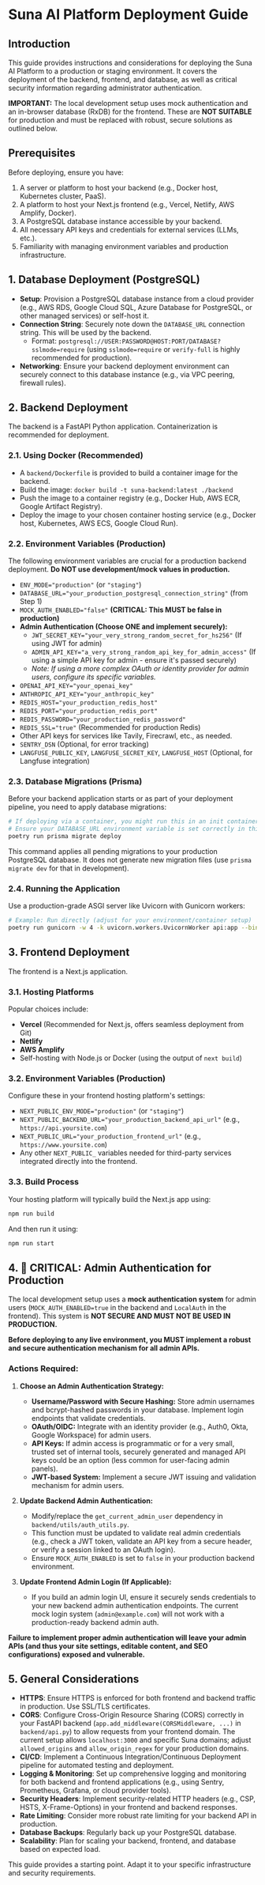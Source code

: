 # Suna AI Platform Deployment Guide

## Introduction

This guide provides instructions and considerations for deploying the Suna AI Platform to a production or staging environment. It covers the deployment of the backend, frontend, and database, as well as critical security information regarding administrator authentication.

**IMPORTANT:** The local development setup uses mock authentication and an in-browser database (RxDB) for the frontend. These are **NOT SUITABLE** for production and must be replaced with robust, secure solutions as outlined below.

## Prerequisites

Before deploying, ensure you have:
1.  A server or platform to host your backend (e.g., Docker host, Kubernetes cluster, PaaS).
2.  A platform to host your Next.js frontend (e.g., Vercel, Netlify, AWS Amplify, Docker).
3.  A PostgreSQL database instance accessible by your backend.
4.  All necessary API keys and credentials for external services (LLMs, etc.).
5.  Familiarity with managing environment variables and production infrastructure.

## 1. Database Deployment (PostgreSQL)

*   **Setup**: Provision a PostgreSQL database instance from a cloud provider (e.g., AWS RDS, Google Cloud SQL, Azure Database for PostgreSQL, or other managed services) or self-host it.
*   **Connection String**: Securely note down the `DATABASE_URL` connection string. This will be used by the backend.
    *   Format: `postgresql://USER:PASSWORD@HOST:PORT/DATABASE?sslmode=require` (using `sslmode=require` or `verify-full` is highly recommended for production).
*   **Networking**: Ensure your backend deployment environment can securely connect to this database instance (e.g., via VPC peering, firewall rules).

## 2. Backend Deployment

The backend is a FastAPI Python application. Containerization is recommended for deployment.

### 2.1. Using Docker (Recommended)
*   A `backend/Dockerfile` is provided to build a container image for the backend.
*   Build the image: `docker build -t suna-backend:latest ./backend`
*   Push the image to a container registry (e.g., Docker Hub, AWS ECR, Google Artifact Registry).
*   Deploy the image to your chosen container hosting service (e.g., Docker host, Kubernetes, AWS ECS, Google Cloud Run).

### 2.2. Environment Variables (Production)
The following environment variables are crucial for a production backend deployment. **Do NOT use development/mock values in production.**

*   `ENV_MODE="production"` (or `"staging"`)
*   `DATABASE_URL="your_production_postgresql_connection_string"` (from Step 1)
*   `MOCK_AUTH_ENABLED="false"` **(CRITICAL: This MUST be false in production)**
*   **Admin Authentication (Choose ONE and implement securely):**
    *   `JWT_SECRET_KEY="your_very_strong_random_secret_for_hs256"` (If using JWT for admin)
    *   `ADMIN_API_KEY="a_very_strong_random_api_key_for_admin_access"` (If using a simple API key for admin - ensure it's passed securely)
    *   *Note: If using a more complex OAuth or identity provider for admin users, configure its specific variables.*
*   `OPENAI_API_KEY="your_openai_key"`
*   `ANTHROPIC_API_KEY="your_anthropic_key"`
*   `REDIS_HOST="your_production_redis_host"`
*   `REDIS_PORT="your_production_redis_port"`
*   `REDIS_PASSWORD="your_production_redis_password"`
*   `REDIS_SSL="true"` (Recommended for production Redis)
*   Other API keys for services like Tavily, Firecrawl, etc., as needed.
*   `SENTRY_DSN` (Optional, for error tracking)
*   `LANGFUSE_PUBLIC_KEY`, `LANGFUSE_SECRET_KEY`, `LANGFUSE_HOST` (Optional, for Langfuse integration)

### 2.3. Database Migrations (Prisma)
Before your backend application starts or as part of your deployment pipeline, you need to apply database migrations:
```bash
# If deploying via a container, you might run this in an init container or as a pre-start script
# Ensure your DATABASE_URL environment variable is set correctly in this environment.
poetry run prisma migrate deploy
```
This command applies all pending migrations to your production PostgreSQL database. It does not generate new migration files (use `prisma migrate dev` for that in development).

### 2.4. Running the Application
Use a production-grade ASGI server like Uvicorn with Gunicorn workers:
```bash
# Example: Run directly (adjust for your environment/container setup)
poetry run gunicorn -w 4 -k uvicorn.workers.UvicornWorker api:app --bind 0.0.0.0:8000
```

## 3. Frontend Deployment

The frontend is a Next.js application.

### 3.1. Hosting Platforms
Popular choices include:
*   **Vercel** (Recommended for Next.js, offers seamless deployment from Git)
*   **Netlify**
*   **AWS Amplify**
*   Self-hosting with Node.js or Docker (using the output of `next build`)

### 3.2. Environment Variables (Production)
Configure these in your frontend hosting platform's settings:

*   `NEXT_PUBLIC_ENV_MODE="production"` (or `"staging"`)
*   `NEXT_PUBLIC_BACKEND_URL="your_production_backend_api_url"` (e.g., `https://api.yoursite.com`)
*   `NEXT_PUBLIC_URL="your_production_frontend_url"` (e.g., `https://www.yoursite.com`)
*   Any other `NEXT_PUBLIC_` variables needed for third-party services integrated directly into the frontend.

### 3.3. Build Process
Your hosting platform will typically build the Next.js app using:
```bash
npm run build
```
And then run it using:
```bash
npm run start
```

## 4. 🚨 CRITICAL: Admin Authentication for Production

The local development setup uses a **mock authentication system** for admin users (`MOCK_AUTH_ENABLED=true` in the backend and `LocalAuth` in the frontend). This system is **NOT SECURE AND MUST NOT BE USED IN PRODUCTION.**

**Before deploying to any live environment, you MUST implement a robust and secure authentication mechanism for all admin APIs.**

### Actions Required:
1.  **Choose an Admin Authentication Strategy:**
    *   **Username/Password with Secure Hashing:** Store admin usernames and bcrypt-hashed passwords in your database. Implement login endpoints that validate credentials.
    *   **OAuth/OIDC:** Integrate with an identity provider (e.g., Auth0, Okta, Google Workspace) for admin users.
    *   **API Keys:** If admin access is programmatic or for a very small, trusted set of internal tools, securely generated and managed API keys could be an option (less common for user-facing admin panels).
    *   **JWT-based System:** Implement a secure JWT issuing and validation mechanism for admin users.

2.  **Update Backend Admin Authentication:**
    *   Modify/replace the `get_current_admin_user` dependency in `backend/utils/auth_utils.py`.
    *   This function must be updated to validate real admin credentials (e.g., check a JWT token, validate an API key from a secure header, or verify a session linked to an OAuth login).
    *   Ensure `MOCK_AUTH_ENABLED` is set to `false` in your production backend environment.

3.  **Update Frontend Admin Login (If Applicable):**
    *   If you build an admin login UI, ensure it securely sends credentials to your new backend admin authentication endpoints. The current mock login system (`admin@example.com`) will not work with a production-ready backend admin auth.

**Failure to implement proper admin authentication will leave your admin APIs (and thus your site settings, editable content, and SEO configurations) exposed and vulnerable.**

## 5. General Considerations

*   **HTTPS**: Ensure HTTPS is enforced for both frontend and backend traffic in production. Use SSL/TLS certificates.
*   **CORS**: Configure Cross-Origin Resource Sharing (CORS) correctly in your FastAPI backend (`app.add_middleware(CORSMiddleware, ...)` in `backend/api.py`) to allow requests from your frontend domain. The current setup allows `localhost:3000` and specific Suna domains; adjust `allowed_origins` and `allow_origin_regex` for your production domains.
*   **CI/CD**: Implement a Continuous Integration/Continuous Deployment pipeline for automated testing and deployment.
*   **Logging & Monitoring**: Set up comprehensive logging and monitoring for both backend and frontend applications (e.g., using Sentry, Prometheus, Grafana, or cloud provider tools).
*   **Security Headers**: Implement security-related HTTP headers (e.g., CSP, HSTS, X-Frame-Options) in your frontend and backend responses.
*   **Rate Limiting**: Consider more robust rate limiting for your backend API in production.
*   **Database Backups**: Regularly back up your PostgreSQL database.
*   **Scalability**: Plan for scaling your backend, frontend, and database based on expected load.

This guide provides a starting point. Adapt it to your specific infrastructure and security requirements.
